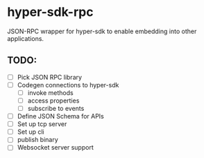 # hyper-sdk-rpc
JSON-RPC wrapper for hyper-sdk to enable embedding into other applications.

## TODO:

- [ ] Pick JSON RPC library
- [ ] Codegen connections to hyper-sdk
	- [ ] invoke methods
	- [ ] access properties
	- [ ] subscribe to events
- [ ] Define JSON Schema for APIs
- [ ] Set up tcp server
- [ ] Set up cli
- [ ] publish binary
- [ ] Websocket server support

